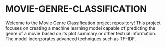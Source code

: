 # MOVIE-GENRE-CLASSIFICATION
Welcome to the Movie Genre Classification project repository! This project focuses on creating a machine learning model capable of predicting the genre of a movie based on its plot summary or other textual information. The model incorporates advanced techniques such as TF-IDF.
